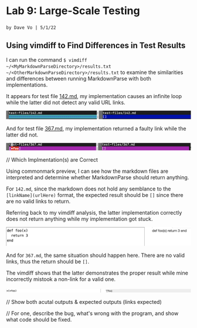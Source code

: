 # Lab 9: Large-Scale Testing
`by Dave Vo | 5/1/22`

## Using vimdiff to Find Differences in Test Results

I can run the command `$ vimdiff ~/<MyMarkdownParseDirectory>/results.txt ~/<OtherMarkdownParseDirectory>/results.txt` to examine the similarities and differences between running MarkdownParse with both implementations. 

It appears for test file [142.md](https://github.com/ddavevo/markdown-parser-davevo/blob/c49348499930cec68465f8043d4259e678ed6070/test-files/142.md), my implementation causes an infinite loop while the latter did not detect any valid URL links.

![](1.1%20vimdiff-infiniteloop.png)

And for test file [367.md](https://github.com/ddavevo/markdown-parser-davevo/blob/c49348499930cec68465f8043d4259e678ed6070/test-files/367.md), my implementation returned a faulty link while the latter did not.

![](1.2%20vimdiff-unnecessary-detection.png)

// Which Implmentation(s) are Correct

Using commonmark preview, I can see how the
markdown files are interpreted and determine whether MarkdownParse should return anything.

For `142.md`, since the markdown does not hold any semblance to the `[linkName](urlHere)` format, the expected result should be `[]` since there are no valid links to return.

Referring back to my vimdiff analysis, the latter implementation correctly does not return anything while my implementation got stuck.

![](1.1%20142-foofunction.png)


And for `367.md`, the same situation should happen here. There are no valid links, thus the return should be `[]`.

The vimdiff shows that the latter demonstrates the proper result while mine incorrectly mistook a non-link for a valid one.

![](1.2%20367-foostar.png)


// Show both acutal outputs & expected outputs (links expected)

// For one, describe the bug, what's wrong with the program, and show what code should be fixed.